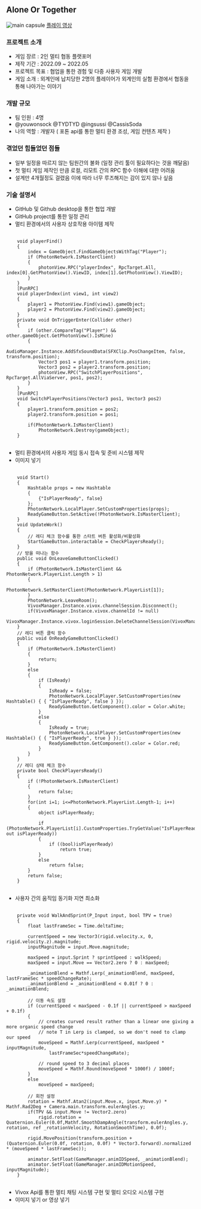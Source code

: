 ## Alone Or Together
![main capsule](https://github.com/TYDTYD/Alone_Or_Together_ver2/assets/48386074/011e6aa9-5e00-4a85-8a09-e9592388c956)
[플레이 영상](https://youtu.be/Okd6aUe-2yk)
### 프로젝트 소개
- 게임 장르 : 2인 멀티 협동 플랫포머
- 제작 기간 : 2022.09 ~ 2022.05
- 프로젝트 목표 : 협업을 통한 경험 및 다중 사용자 게임 개발
- 게임 소개 : 외계인에 납치당한 2명의 플레이어가 외계인의 실험 환경에서 협동을 통해 나아가는 이야기

### 개발 규모
- 팀 인원 : 4명
- @youwonsock @TYDTYD @ingsussi @CassisSoda
- 나의 역할 : 개발자 ( 포톤 api를 통한 멀티 환경 조성, 게임 컨텐츠 제작 )

### 겪었던 힘들었던 점들
- 일부 일정을 따르지 않는 팀원간의 불화 (일정 관리 툴이 필요하다는 것을 깨달음)
- 첫 멀티 게임 제작인 만큼 로컬, 리모트 간의 RPC 함수 이해에 대한 어려움
- 설계만 4개월정도 걸렸음 이에 따라 너무 루즈해지는 감이 있지 않나 싶음
### 기술 설명서
- GitHub 및 Github desktop을 통한 협업 개발
- GitHub project를 통한 일정 관리
- 멀티 환경에서의 사용자 상호작용 아이템 제작
<pre>
  <code>
    void playerFind()
    {
        index = GameObject.FindGameObjectsWithTag("Player");
        if (PhotonNetwork.IsMasterClient)
        {
            photonView.RPC("playerIndex", RpcTarget.All, index[0].GetPhotonView().ViewID, index[1].GetPhotonView().ViewID);
        }
    }
    [PunRPC]
    void playerIndex(int view1, int view2)
    {
        player1 = PhotonView.Find(view1).gameObject;
        player2 = PhotonView.Find(view2).gameObject;
    }
    private void OnTriggerEnter(Collider other)
    {
        if (other.CompareTag("Player") && other.gameObject.GetPhotonView().IsMine)
        {
            AudioManager.Instance.AddSfxSoundData(SFXClip.PosChangeItem, false, transform.position);
            Vector3 pos1 = player1.transform.position;
            Vector3 pos2 = player2.transform.position;
            photonView.RPC("SwitchPlayerPositions", RpcTarget.AllViaServer, pos1, pos2);
        }
    }
    [PunRPC]
    void SwitchPlayerPositions(Vector3 pos1, Vector3 pos2)
    {
        player1.transform.position = pos2;
        player2.transform.position = pos1;

        if(PhotonNetwork.IsMasterClient)
            PhotonNetwork.Destroy(gameObject);
    }
  </code>
</pre>
- 멀티 환경에서의 사용자 게임 동시 접속 및 준비 시스템 제작
- 이미지 넣기
<pre>
  <code>
    void Start()
    {
        Hashtable props = new Hashtable
        {
            {"IsPlayerReady", false}
        };
        PhotonNetwork.LocalPlayer.SetCustomProperties(props);
        ReadyGameButton.SetActive(!PhotonNetwork.IsMasterClient);
    }
    void UpdateWork()
    {
        // 레디 체크 함수를 통한 스타트 버튼 활성화/비활성화
        StartGameButton.interactable = CheckPlayersReady();
    }
    // 방을 떠나는 함수
    public void OnLeaveGameButtonClicked()
    {
        if (PhotonNetwork.IsMasterClient && PhotonNetwork.PlayerList.Length > 1)
        {
            PhotonNetwork.SetMasterClient(PhotonNetwork.PlayerList[1]);
        }
        PhotonNetwork.LeaveRoom();
        VivoxManager.Instance.vivox.channelSession.Disconnect();
        if(VivoxManager.Instance.vivox.channelId != null)
            VivoxManager.Instance.vivox.loginSession.DeleteChannelSession(VivoxManager.Instance.vivox.channelId);
    }
    // 레디 버튼 클릭 함수
    public void OnReadyGameButtonClicked()
    {
        if (PhotonNetwork.IsMasterClient)
        {
            return;
        }
        else
        {
            if (IsReady)
            {
                IsReady = false;
                PhotonNetwork.LocalPlayer.SetCustomProperties(new Hashtable() { { "IsPlayerReady", false } });
                ReadyGameButton.GetComponent<Image>().color = Color.white;
            }
            else
            {
                IsReady = true;
                PhotonNetwork.LocalPlayer.SetCustomProperties(new Hashtable() { { "IsPlayerReady", true } });
                ReadyGameButton.GetComponent<Image>().color = Color.red;
            }
        }
    }
    // 레디 상태 체크 함수
    private bool CheckPlayersReady()
    {
        if (!PhotonNetwork.IsMasterClient)
        {
            return false;
        }
        for(int i=1; i<=PhotonNetwork.PlayerList.Length-1; i++)
        {
            object isPlayerReady;
            
            if (PhotonNetwork.PlayerList[i].CustomProperties.TryGetValue("IsPlayerReady", out isPlayerReady))
            {
                if ((bool)isPlayerReady)
                    return true;
            }
            else
                return false;
        }
        return false;
    }
  </code>
</pre>
- 사용자 간의 움직임 동기화 지연 최소화
<pre>
  <code>
    private void WalkAndSprint(P_Input input, bool TPV = true)
    {
        float lastFrameSec = Time.deltaTime;

        currentSpeed = new Vector3(rigid.velocity.x, 0, rigid.velocity.z).magnitude;
        inputMagnitude = input.Move.magnitude;

        maxSpeed = input.Sprint ? sprintSpeed : walkSpeed;
        maxSpeed = input.Move == Vector2.zero ? 0 : maxSpeed;

        _animationBlend = Mathf.Lerp(_animationBlend, maxSpeed, lastFrameSec * speedChangeRate);
        _animationBlend = _animationBlend < 0.01f ? 0 : _animationBlend;

        // 이동 속도 설정
        if (currentSpeed < maxSpeed - 0.1f || currentSpeed > maxSpeed + 0.1f)
        {
            // creates curved result rather than a linear one giving a more organic speed change
            // note T in Lerp is clamped, so we don't need to clamp our speed
            moveSpeed = Mathf.Lerp(currentSpeed, maxSpeed * inputMagnitude,
                lastFrameSec*speedChangeRate);

            // round speed to 3 decimal places
            moveSpeed = Mathf.Round(moveSpeed * 1000f) / 1000f;
        }
        else
            moveSpeed = maxSpeed;

        // 회전 설정
        rotation = Mathf.Atan2(input.Move.x, input.Move.y) * Mathf.Rad2Deg + Camera.main.transform.eulerAngles.y;
        if(TPV && input.Move != Vector2.zero)
            rigid.rotation = Quaternion.Euler(0.0f,Mathf.SmoothDampAngle(transform.eulerAngles.y, rotation, ref _rotationVelocity, RotationSmoothTime), 0.0f);

        rigid.MovePosition(transform.position + (Quaternion.Euler(0.0f, rotation, 0.0f) * Vector3.forward).normalized * (moveSpeed * lastFrameSec));

        animator.SetFloat(GameManager.animIDSpeed, _animationBlend);
        animator.SetFloat(GameManager.animIDMotionSpeed, inputMagnitude);
    }
  </code>
</pre>
- Vivox Api를 통한 멀티 채팅 시스템 구현 및 멀티 오디오 시스템 구현
- 이미지 넣기 or 영상 넣기
